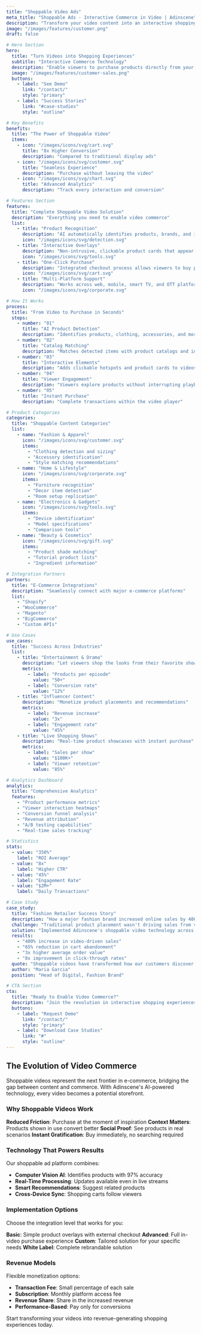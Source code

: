 ```yaml
---
title: "Shoppable Video Ads"
meta_title: "Shoppable Ads - Interactive Commerce in Video | Adinscene"
description: "Transform your video content into an interactive shopping experience with AI-powered product recognition and seamless e-commerce integration"
image: "/images/features/customer.png"
draft: false

# Hero Section
hero:
  title: "Turn Videos into Shopping Experiences"
  subtitle: "Interactive Commerce Technology"
  description: "Enable viewers to purchase products directly from your video content with our AI-powered shoppable ad technology."
  image: "/images/features/customer-sales.png"
  buttons:
    - label: "See Demo"
      link: "/contact/"
      style: "primary"
    - label: "Success Stories"
      link: "#case-studies"
      style: "outline"

# Key Benefits
benefits:
  title: "The Power of Shoppable Video"
  items:
    - icon: "/images/icons/svg/cart.svg"
      title: "8x Higher Conversion"
      description: "Compared to traditional display ads"
    - icon: "/images/icons/svg/customer.svg"
      title: "Seamless Experience"
      description: "Purchase without leaving the video"
    - icon: "/images/icons/svg/chart.svg"
      title: "Advanced Analytics"
      description: "Track every interaction and conversion"

# Features Section
features:
  title: "Complete Shoppable Video Solution"
  description: "Everything you need to enable video commerce"
  list:
    - title: "Product Recognition"
      description: "AI automatically identifies products, brands, and items within video content, creating instant shopping opportunities."
      icon: "/images/icons/svg/detection.svg"
    - title: "Interactive Overlays"
      description: "Non-intrusive, clickable product cards that appear contextually without disrupting the viewing experience."
      icon: "/images/icons/svg/tools.svg"
    - title: "One-Click Purchase"
      description: "Integrated checkout process allows viewers to buy products without leaving your platform."
      icon: "/images/icons/svg/cart.svg"
    - title: "Multi-Platform Support"
      description: "Works across web, mobile, smart TV, and OTT platforms with responsive design."
      icon: "/images/icons/svg/corporate.svg"

# How It Works
process:
  title: "From Video to Purchase in Seconds"
  steps:
    - number: "01"
      title: "AI Product Detection"
      description: "Identifies products, clothing, accessories, and more in your content"
    - number: "02"
      title: "Catalog Matching"
      description: "Matches detected items with product catalogs and inventory"
    - number: "03"
      title: "Interactive Elements"
      description: "Adds clickable hotspots and product cards to videos"
    - number: "04"
      title: "Viewer Engagement"
      description: "Viewers explore products without interrupting playback"
    - number: "05"
      title: "Instant Purchase"
      description: "Complete transactions within the video player"

# Product Categories
categories:
  title: "Shoppable Content Categories"
  list:
    - name: "Fashion & Apparel"
      icon: "/images/icons/svg/customer.svg"
      items:
        - "Clothing detection and sizing"
        - "Accessory identification"
        - "Style matching recommendations"
    - name: "Home & Lifestyle"
      icon: "/images/icons/svg/corporate.svg"
      items:
        - "Furniture recognition"
        - "Decor item detection"
        - "Room setup replication"
    - name: "Electronics & Gadgets"
      icon: "/images/icons/svg/tools.svg"
      items:
        - "Device identification"
        - "Model specifications"
        - "Comparison tools"
    - name: "Beauty & Cosmetics"
      icon: "/images/icons/svg/gift.svg"
      items:
        - "Product shade matching"
        - "Tutorial product lists"
        - "Ingredient information"

# Integration Partners
partners:
  title: "E-Commerce Integrations"
  description: "Seamlessly connect with major e-commerce platforms"
  list:
    - "Shopify"
    - "WooCommerce"
    - "Magento"
    - "BigCommerce"
    - "Custom APIs"

# Use Cases
use_cases:
  title: "Success Across Industries"
  list:
    - title: "Entertainment & Drama"
      description: "Let viewers shop the looks from their favorite shows"
      metrics:
        - label: "Products per episode"
          value: "50+"
        - label: "Conversion rate"
          value: "12%"
    - title: "Influencer Content"
      description: "Monetize product placements and recommendations"
      metrics:
        - label: "Revenue increase"
          value: "3x"
        - label: "Engagement rate"
          value: "45%"
    - title: "Live Shopping Shows"
      description: "Real-time product showcases with instant purchase"
      metrics:
        - label: "Sales per show"
          value: "$100K+"
        - label: "Viewer retention"
          value: "85%"

# Analytics Dashboard
analytics:
  title: "Comprehensive Analytics"
  features:
    - "Product performance metrics"
    - "Viewer interaction heatmaps"
    - "Conversion funnel analysis"
    - "Revenue attribution"
    - "A/B testing capabilities"
    - "Real-time sales tracking"

# Statistics
stats:
  - value: "350%"
    label: "ROI Average"
  - value: "8x"
    label: "Higher CTR"
  - value: "45%"
    label: "Engagement Rate"
  - value: "$2M+"
    label: "Daily Transactions"

# Case Study
case_study:
  title: "Fashion Retailer Success Story"
  description: "How a major fashion brand increased online sales by 400%"
  challenge: "Traditional product placement wasn't driving sales from video content"
  solution: "Implemented Adinscene's shoppable video technology across all content"
  results:
    - "400% increase in video-driven sales"
    - "65% reduction in cart abandonment"
    - "3x higher average order value"
    - "8x improvement in click-through rates"
  quote: "Shoppable videos have transformed how our customers discover and purchase products. It's like having a store inside every video."
  author: "Maria Garcia"
  position: "Head of Digital, Fashion Brand"

# CTA Section
cta:
  title: "Ready to Enable Video Commerce?"
  description: "Join the revolution in interactive shopping experiences"
  buttons:
    - label: "Request Demo"
      link: "/contact/"
      style: "primary"
    - label: "Download Case Studies"
      link: "#"
      style: "outline"
---
```


## The Evolution of Video Commerce

Shoppable videos represent the next frontier in e-commerce, bridging the gap between content and commerce. With Adinscene's AI-powered technology, every video becomes a potential storefront.

### Why Shoppable Videos Work

**Reduced Friction**: Purchase at the moment of inspiration
**Context Matters**: Products shown in use convert better
**Social Proof**: See products in real scenarios
**Instant Gratification**: Buy immediately, no searching required

### Technology That Powers Results

Our shoppable ad platform combines:

- **Computer Vision AI**: Identifies products with 97% accuracy
- **Real-Time Processing**: Updates available even in live streams
- **Smart Recommendations**: Suggest related products
- **Cross-Device Sync**: Shopping carts follow viewers

### Implementation Options

Choose the integration level that works for you:

**Basic**: Simple product overlays with external checkout
**Advanced**: Full in-video purchase experience
**Custom**: Tailored solution for your specific needs
**White Label**: Complete rebrandable solution

### Revenue Models

Flexible monetization options:
- **Transaction Fee**: Small percentage of each sale
- **Subscription**: Monthly platform access fee
- **Revenue Share**: Share in the increased revenue
- **Performance-Based**: Pay only for conversions

Start transforming your videos into revenue-generating shopping experiences today.